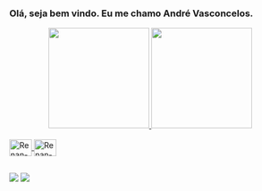 <h3>Olá, seja bem vindo. Eu me chamo André Vasconcelos.</h3> 

<div align="center">
  <a href="https://github.com/Andre-Uchoa">
  <img height="180em" src="https://github-readme-stats.vercel.app/api/top-langs/?username=Andre-Uchoa&layout=compact&langs_count=7&theme=dark"/>
  <img height="180em" src="https://github-readme-stats.vercel.app/api?username=Andre-Uchoa&show_icons=true&theme=dark&include_all_commits=true&count_private=true"/>  
</div>
  
 
<div style="display: inline_block"><br>
  <img align="center" alt="Renan-HTML5" height="30" width="40" src="https://cdn.jsdelivr.net/gh/devicons/devicon/icons/html5/html5-original-wordmark.svg">
  <img align="center" alt="Renan-CSS3" height="30" width="40" src="https://cdn.jsdelivr.net/gh/devicons/devicon/icons/css3/css3-original-wordmark.svg">
</div>
  
  ##
  
 <div>  
  
  <a href = "mailto:andreuchoa2@gmail.com"><img src="https://img.shields.io/badge/-Gmail-%23333?style=for-the-badge&logo=gmail&logoColor=white" target="_blank"></a>
  <a href="https://www.linkedin.com/in/andr%C3%A9-uch%C3%B4a-41144594/" target="_blank"><img src="https://img.shields.io/badge/-LinkedIn-%230077B5?style=for-the-  badge&logo=linkedin&logoColor=white" target="_blank"></a> 
 
  
 
</div>
